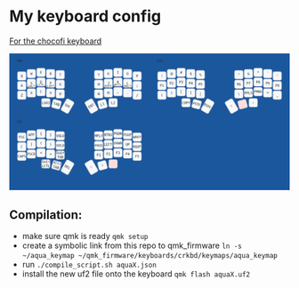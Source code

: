# My keyboard config

[For the chocofi keyboard](https://github.com/pashutk/chocofi)

![keymap_diagram](aqua8.png "keymap")

## Compilation:
- make sure qmk is ready `qmk setup`
- create a symbolic link from this repo to qmk_firmware 
`ln -s ~/aqua_keymap ~/qmk_firmware/keyboards/crkbd/keymaps/aqua_keymap`
- run `./compile_script.sh aquaX.json`
- install the new uf2 file onto the keyboard `qmk flash aquaX.uf2` 
